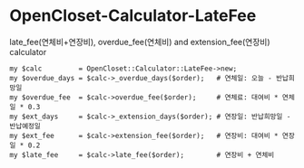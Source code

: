 # OpenCloset-Calculator-LateFee

late_fee(연체비+연장비), overdue_fee(연체비) and extension_fee(연장비) calculator

    my $calc         = OpenCloset::Calculator::LateFee->new;
    my $overdue_days = $calc->_overdue_days($order);   # 연체일: 오늘 - 반납희망일
    my $overdue_fee  = $calc->overdue_fee($order);     # 연체료: 대여비 * 연체일 * 0.3
    my $ext_days     = $calc->_extension_days($order); # 연장일: 반납희망일 - 반납예정일
    my $ext_fee      = $calc->extension_fee($order);   # 연장비: 대여비 * 연장일 * 0.2
    my $late_fee     = $calc->late_fee($order);        # 연장비 + 연체비

